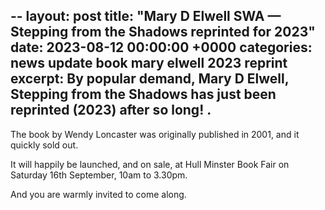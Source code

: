 --
layout: post
title:  "Mary D Elwell SWA — Stepping from the Shadows reprinted for 2023"
date:   2023-08-12 00:00:00 +0000
categories: news update book mary elwell 2023 reprint
excerpt: By popular demand, Mary D Elwell, Stepping from the Shadows has just been reprinted (2023) after so long!  .
---

The book by Wendy Loncaster was originally published in 2001, and it quickly sold out.

It will happily be launched, and on sale, at Hull Minster Book Fair on Saturday 16th September, 10am to 3.30pm.

And you are warmly invited to come along.
